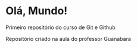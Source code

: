 # Olá, Mundo!
 Primeiro repositório do curso de Git e Github

Repositório criado na aula do professor Guanabara